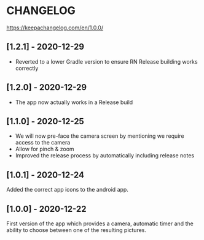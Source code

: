 # CHANGELOG

https://keepachangelog.com/en/1.0.0/

## [1.2.1] - 2020-12-29

- Reverted to a lower Gradle version to ensure RN Release building works correctly

## [1.2.0] - 2020-12-29

- The app now actually works in a Release build

## [1.1.0] - 2020-12-25

- We will now pre-face the camera screen by mentioning we require access to the camera
- Allow for pinch & zoom
- Improved the release process by automatically including release notes

## [1.0.1] - 2020-12-24

Added the correct app icons to the android app.

## [1.0.0] - 2020-12-22

First version of the app which provides a camera, automatic timer and the ability to choose between one of the resulting pictures.
